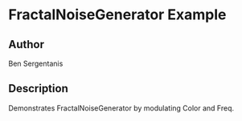 # FractalNoiseGenerator Example

## Author

Ben Sergentanis

## Description

Demonstrates FractalNoiseGenerator by modulating Color and Freq.
